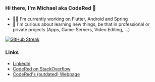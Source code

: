 ### Hi there, I'm Michael aka CodeRed 👋

- 👨‍💻 I'm currently working on Flutter, Android and Spring
- 🔭 I'm curious about learning new things, be that in professional or private projects (Apps, Game-Servers, Video Editing, ...)

[![GitHub Streak](https://streak-stats.demolab.com?user=CodeRedDev&theme=android-dark&card_width=500)](https://git.io/streak-stats)

### Links

- [LinkedIn](https://www.linkedin.com/in/codereddev/)
- [CodeRed on StackOverflow](https://stackoverflow.com/users/5437331/codered)
- [CodeRed's (outdated) Webpage](http://codereddev.de/)

<!--
**CodeRedDev/CodeRedDev** is a ✨ _special_ ✨ repository because its `README.md` (this file) appears on your GitHub profile.

Here are some ideas to get you started:

- 🔭 I’m currently working on ...
- 🌱 I’m currently learning ...
- 👯 I’m looking to collaborate on ...
- 🤔 I’m looking for help with ...
- 💬 Ask me about ...
- 📫 How to reach me: ...
- 😄 Pronouns: ...
- ⚡ Fun fact: ...
-->
